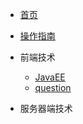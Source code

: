 
* [首页](/)
* [操作指南](guide.md)

* 前端技术
    * [JavaEE](01/JavaEE/)
    * [question](01/questions/)

* 服务器端技术
